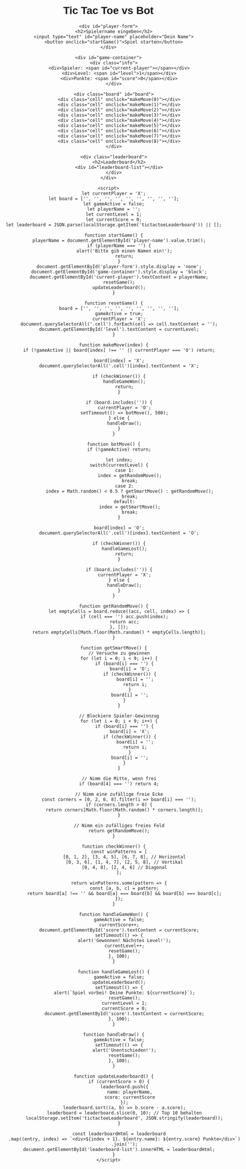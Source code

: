 
<html>
<head>
    <title>Tic Tac Toe vs Bot</title>
    <style>
        body {
            font-family: Arial, sans-serif;
            max-width: 800px;
            margin: 0 auto;
            padding: 20px;
            text-align: center;
        }
        #game-container {
            display: none;
        }
        .board {
            display: grid;
            grid-template-columns: repeat(3, 100px);
            gap: 5px;
            margin: 20px auto;
            width: 310px;
        }
        .cell {
            width: 100px;
            height: 100px;
            border: 2px solid #333;
            display: flex;
            align-items: center;
            justify-content: center;
            font-size: 40px;
            cursor: pointer;
            background: #fff;
        }
        .cell:hover {
            background: #f0f0f0;
        }
        .leaderboard {
            margin-top: 20px;
            border: 1px solid #ccc;
            padding: 10px;
        }
        #player-form {
            margin: 20px;
        }
        .info {
            margin: 10px;
            font-size: 18px;
        }
    </style>
</head>
<body>
    <h1>Tic Tac Toe vs Bot</h1>
    
    <div id="player-form">
        <h2>Spielername eingeben</h2>
        <input type="text" id="player-name" placeholder="Dein Name">
        <button onclick="startGame()">Spiel starten</button>
    </div>

    <div id="game-container">
        <div class="info">
            <div>Spieler: <span id="current-player"></span></div>
            <div>Level: <span id="level">1</span></div>
            <div>Punkte: <span id="score">0</span></div>
        </div>

        <div class="board" id="board">
            <div class="cell" onclick="makeMove(0)"></div>
            <div class="cell" onclick="makeMove(1)"></div>
            <div class="cell" onclick="makeMove(2)"></div>
            <div class="cell" onclick="makeMove(3)"></div>
            <div class="cell" onclick="makeMove(4)"></div>
            <div class="cell" onclick="makeMove(5)"></div>
            <div class="cell" onclick="makeMove(6)"></div>
            <div class="cell" onclick="makeMove(7)"></div>
            <div class="cell" onclick="makeMove(8)"></div>
        </div>

        <div class="leaderboard">
            <h2>Leaderboard</h2>
            <div id="leaderboard-list"></div>
        </div>
    </div>

    <script>
        let currentPlayer = 'X';
        let board = ['', '', '', '', '', '', '', '', ''];
        let gameActive = false;
        let playerName = '';
        let currentLevel = 1;
        let currentScore = 0;
        let leaderboard = JSON.parse(localStorage.getItem('tictactoeLeaderboard')) || [];

        function startGame() {
            playerName = document.getElementById('player-name').value.trim();
            if (playerName === '') {
                alert('Bitte gib einen Namen ein!');
                return;
            }
            document.getElementById('player-form').style.display = 'none';
            document.getElementById('game-container').style.display = 'block';
            document.getElementById('current-player').textContent = playerName;
            resetGame();
            updateLeaderboard();
        }

        function resetGame() {
            board = ['', '', '', '', '', '', '', '', ''];
            gameActive = true;
            currentPlayer = 'X';
            document.querySelectorAll('.cell').forEach(cell => cell.textContent = '');
            document.getElementById('level').textContent = currentLevel;
        }

        function makeMove(index) {
            if (!gameActive || board[index] !== '' || currentPlayer === 'O') return;

            board[index] = 'X';
            document.querySelectorAll('.cell')[index].textContent = 'X';
            
            if (checkWinner()) {
                handleGameWon();
                return;
            }
            
            if (board.includes('')) {
                currentPlayer = 'O';
                setTimeout(() => botMove(), 500);
            } else {
                handleDraw();
            }
        }

        function botMove() {
            if (!gameActive) return;

            let index;
            switch(currentLevel) {
                case 1:
                    index = getRandomMove();
                    break;
                case 2:
                    index = Math.random() < 0.5 ? getSmartMove() : getRandomMove();
                    break;
                default:
                    index = getSmartMove();
                    break;
            }

            board[index] = 'O';
            document.querySelectorAll('.cell')[index].textContent = 'O';
            
            if (checkWinner()) {
                handleGameLost();
                return;
            }
            
            if (board.includes('')) {
                currentPlayer = 'X';
            } else {
                handleDraw();
            }
        }

        function getRandomMove() {
            let emptyCells = board.reduce((acc, cell, index) => {
                if (cell === '') acc.push(index);
                return acc;
            }, []);
            return emptyCells[Math.floor(Math.random() * emptyCells.length)];
        }

        function getSmartMove() {
            // Versuche zu gewinnen
            for (let i = 0; i < 9; i++) {
                if (board[i] === '') {
                    board[i] = 'O';
                    if (checkWinner()) {
                        board[i] = '';
                        return i;
                    }
                    board[i] = '';
                }
            }

            // Blockiere Spieler-Gewinnzug
            for (let i = 0; i < 9; i++) {
                if (board[i] === '') {
                    board[i] = 'X';
                    if (checkWinner()) {
                        board[i] = '';
                        return i;
                    }
                    board[i] = '';
                }
            }

            // Nimm die Mitte, wenn frei
            if (board[4] === '') return 4;

            // Nimm eine zufällige freie Ecke
            const corners = [0, 2, 6, 8].filter(i => board[i] === '');
            if (corners.length > 0) {
                return corners[Math.floor(Math.random() * corners.length)];
            }

            // Nimm ein zufälliges freies Feld
            return getRandomMove();
        }

        function checkWinner() {
            const winPatterns = [
                [0, 1, 2], [3, 4, 5], [6, 7, 8], // Horizontal
                [0, 3, 6], [1, 4, 7], [2, 5, 8], // Vertikal
                [0, 4, 8], [2, 4, 6] // Diagonal
            ];

            return winPatterns.some(pattern => {
                const [a, b, c] = pattern;
                return board[a] !== '' && board[a] === board[b] && board[b] === board[c];
            });
        }

        function handleGameWon() {
            gameActive = false;
            currentScore++;
            document.getElementById('score').textContent = currentScore;
            setTimeout(() => {
                alert('Gewonnen! Nächstes Level!');
                currentLevel++;
                resetGame();
            }, 100);
        }

        function handleGameLost() {
            gameActive = false;
            updateLeaderboard();
            setTimeout(() => {
                alert(`Spiel vorbei! Deine Punkte: ${currentScore}`);
                resetGame();
                currentLevel = 1;
                currentScore = 0;
                document.getElementById('score').textContent = currentScore;
            }, 100);
        }

        function handleDraw() {
            gameActive = false;
            setTimeout(() => {
                alert('Unentschieden!');
                resetGame();
            }, 100);
        }

        function updateLeaderboard() {
            if (currentScore > 0) {
                leaderboard.push({
                    name: playerName,
                    score: currentScore
                });
                leaderboard.sort((a, b) => b.score - a.score);
                leaderboard = leaderboard.slice(0, 10); // Top 10 behalten
                localStorage.setItem('tictactoeLeaderboard', JSON.stringify(leaderboard));
            }

            const leaderboardHtml = leaderboard
                .map((entry, index) => `<div>${index + 1}. ${entry.name}: ${entry.score} Punkte</div>`)
                .join('');
            document.getElementById('leaderboard-list').innerHTML = leaderboardHtml;
        }
    </script>
</body>
</html>
